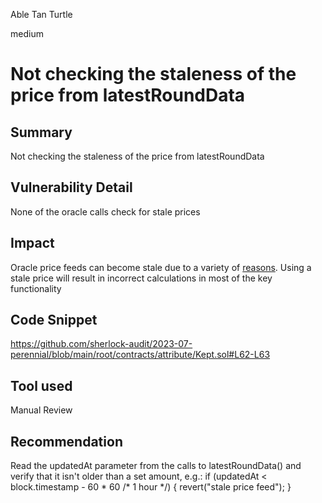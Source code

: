 Able Tan Turtle

medium

# Not checking the staleness of the price from latestRoundData
## Summary
Not checking the staleness of the price from latestRoundData
## Vulnerability Detail
None of the oracle calls check for stale prices
## Impact
Oracle price feeds can become stale due to a variety of [reasons](https://ethereum.stackexchange.com/questions/133242/how-future-resilient-is-a-chainlink-price-feed/133843#133843). Using a stale price will result in incorrect calculations in most of the key functionality
## Code Snippet
https://github.com/sherlock-audit/2023-07-perennial/blob/main/root/contracts/attribute/Kept.sol#L62-L63
## Tool used

Manual Review

## Recommendation
Read the updatedAt parameter from the calls to latestRoundData() and verify that it isn't older than a set amount, e.g.:
if (updatedAt < block.timestamp - 60 * 60 /* 1 hour */) {
   revert("stale price feed");
}
